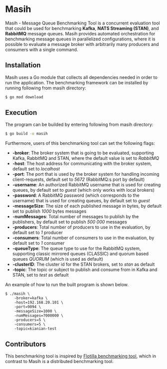 # Masih
Masih - Message Queue Benchmarking Tool is a concurrent evaluation tool that could be used for benchmarking **Kafka**, **NATS Streaming (STAN)**, and **RabbitMQ** message queues.
Masih provides automated orchestration for benchmarking message queues in parallelized configurations, where it is possible to evaluate a message broker with arbitrarily many producers and consumers with a single command.

## Installation
Masih uses a Go module that collects all dependencies needed in order to run the application. The benchmarking framework can be installed by running following from masih directory:
```bash
$ go mod download
```


## Execution
The program can be builded by entering following from masih directory:
```bash
$ go build -o masih
```
Furthermore, users of this benchmarking tool can set the following flags:
* **-broker**: The broker system that is going to be evaluated, supporting Kafka, RabbitMQ and STAN, where the default value is set to *RabbitMQ*
* **-host**: The host address for communicating with the broker system, default set to *localhost*
* **-port**: The port that is used by the broker system for handling incoming client-requests, default set to *5672* (RabbitMQ:s port by default)
* **-username**: An authorized RabbitMQ username that is used for creating queues,  by default set to *guest* (which only works with local brokers)
* **-password**: A RabbitMQ password (which corresponds to the username) that is used for creating queues, by default set to *guest*
* **-messageSize**: The size of each published message in bytes, by default set to publish *1000* bytes messages
* **-numMessages**: Total number of messages to publish by the publishers, by default set to publish *500 000* messages
* **-producers**: Total number of producers to use in the evaluation, by default set to *1* producer
* **-consumers**: Total number of consumers to use in the evaluation, by default set to *1* consumer
* **-queueType**: The queue type to use for the RabbitMQ system, supporting classic mirrored queues (CLASSIC) and quorum based queues *QUORUM* (which is used as default)
* **-clusterID**: The cluster id for the STAN brokers, set to *stan* as default
* **-topic**: The topic or subject to publish and consume from in Kafka and STAN, set to *test* as default

An example of how to run the built program is shown below.
```shell
$ ./masih \
    -broker=kafka \
    -host=192.168.20.101 \
    -port=9094 \
    -messageSize=1000 \
    -numMessages=7000000 \
    -producers=5 \
    -consumers=5 \
    -topic=kianian-test
```

## Contributors
This benchmarking tool is inspired by [Flotilla benchmarking tool](https://github.com/tylertreat/Flotilla), which in contrast to Masih is a distributed benchmarking tool.

